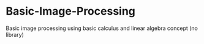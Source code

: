 # Basic-Image-Processing
Basic image processing using basic calculus and linear algebra concept (no library)
